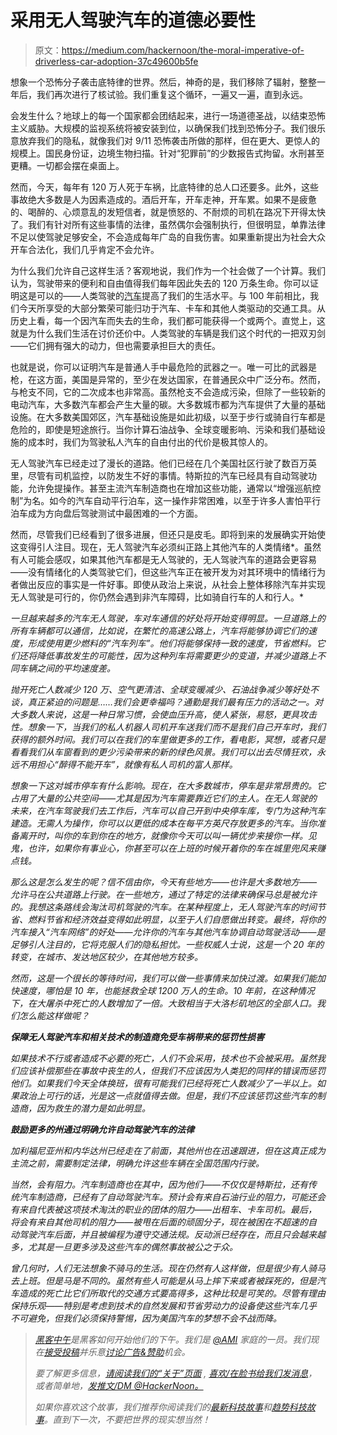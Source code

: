 # 采用无人驾驶汽车的道德必要性

> 原文：<https://medium.com/hackernoon/the-moral-imperative-of-driverless-car-adoption-37c49600b5fe>

想象一个恐怖分子袭击底特律的世界。然后，神奇的是，我们移除了辐射，整整一年后，我们再次进行了核试验。我们重复这个循环，一遍又一遍，直到永远。

会发生什么？地球上的每一个国家都会团结起来，进行一场道德圣战，以结束恐怖主义威胁。大规模的监视系统将被安装到位，以确保我们找到恐怖分子。我们很乐意放弃我们的隐私，就像我们对 9/11 恐怖袭击所做的那样，但在更大、更惊人的规模上。国民身份证，边境生物扫描。针对“犯罪前”的少数报告式拘留。水刑甚至更糟。一切都会摆在桌面上。

然而，今天，每年有 120 万人死于车祸，比底特律的总人口还要多。此外，这些事故绝大多数是人为因素造成的。酒后开车，开车走神，开车累。如果不是疲惫的、喝醉的、心烦意乱的发短信者，就是愤怒的、不耐烦的司机在路况下开得太快了。我们有针对所有这些事情的法律，虽然偶尔会强制执行，但很明显，单靠法律不足以使驾驶足够安全，不会造成每年广岛的自我伤害。如果重新提出为社会大众开车合法化，我们几乎肯定不会允许。

为什么我们允许自己这样生活？客观地说，我们作为一个社会做了一个计算。我们认为，驾驶带来的便利和自由值得我们每年因此失去的 120 万条生命。你可以证明这是可以的——人类驾驶的[汽车](https://hackernoon.com/tagged/cars)提高了我们的生活水平。与 100 年前相比，我们今天所享受的大部分繁荣可能归功于汽车、卡车和其他人类驱动的交通工具。从历史上看，每一个因汽车而失去的生命，我们都可能获得一个或两个。直觉上，这就是为什么我们生活在讨价还价中。人类驾驶的车辆是我们这个时代的一把双刃剑——它们拥有强大的动力，但也需要承担巨大的责任。

也就是说，你可以证明汽车是普通人手中最危险的武器之一。唯一可比的武器是枪，在这方面，美国是异常的，至少在发达国家，在普通民众中广泛分布。然而，与枪支不同，它的二次成本也非常高。虽然枪支不会造成污染，但除了一些较新的电动汽车，大多数汽车都会产生大量的碳。大多数城市都为汽车提供了大量的基础设施。在大多数美国郊区，汽车基础设施是如此初级，以至于步行或骑自行车都是危险的，即使是短途旅行。当你计算石油战争、全球变暖影响、污染和我们基础设施的成本时，我们为驾驶私人汽车的自由付出的代价是极其惊人的。

无人驾驶汽车已经走过了漫长的道路。他们已经在几个美国社区行驶了数百万英里，尽管有司机监控，以防发生不好的事情。特斯拉的汽车已经具有自动驾驶功能，允许免提操作。甚至主流汽车制造商也在增加这些功能，通常以“增强巡航控制”为名。如今的汽车自动平行泊车，这一操作非常困难，以至于许多人害怕平行泊车成为方向盘后驾驶测试中最困难的一个方面。

然而，尽管我们已经看到了很多进展，但还只是皮毛。即将到来的发展确实开始使这变得引人注目。现在，无人驾驶汽车必须纠正路上其他汽车的人类情绪*。虽然有人可能会感叹，如果其他汽车都是无人驾驶的，无人驾驶汽车的道路会更容易——没有情绪化的人类驾驶它们，但这些汽车正在被开发为对其环境中的情绪行为者做出反应的事实是一件好事。即使从政治上来说，从社会上整体移除汽车并实现无人驾驶是可行的，你仍然会遇到非汽车障碍，比如骑自行车的人和行人。*

*一旦越来越多的汽车无人驾驶，车对车通信的好处将开始变得明显。一旦道路上的所有车辆都可以通信，比如说，在繁忙的高速公路上，汽车将能够协调它们的速度，形成使用更少燃料的“汽车列车”。他们将能够保持一致的速度，节省燃料。它们还将降低事故发生的可能性，因为这种列车将需要更少的变道，并减少道路上不同车辆之间的平均速度差。*

*抛开死亡人数减少 120 万、空气更清洁、全球变暖减少、石油战争减少等好处不谈，真正紧迫的问题是……我们会更幸福吗？通勤是我们最有压力的活动之一。对大多数人来说，这是一种日常习惯，会使血压升高，使人紧张，易怒，更具攻击性。想象一下，当我们的私人机器人司机开车送我们而不是我们自己开车时，我们获得的额外时间。我们可以在我们的车里做更多的工作，看电影，冥想，或者只是看看我们从车窗看到的更少污染带来的新的绿色风景。我们可以出去尽情狂欢，永远不用担心“醉得不能开车”，就像有私人司机的富人那样。*

*想象一下这对城市停车有什么影响。现在，在大多数城市，停车是非常昂贵的。它占用了大量的公共空间——尤其是因为汽车需要靠近它们的主人。在无人驾驶的未来，在汽车驾驶我们去工作后，汽车可以自己开到中央停车库，专门为这种汽车建造。无需人为操作，你可以以更低的成本在每平方英尺存放更多的汽车。当你准备离开时，叫你的车到你在的地方，就像你今天可以叫一辆优步来接你一样。见鬼，也许，如果你有事业心，你甚至可以在上班的时候开着你的车在城里兜风来赚点钱。*

*那么这是怎么发生的呢？信不信由你，今天有些地方——也许是大多数地方——允许马在公共道路上行驶。在一些地方，通过了特定的法律来确保马总是被允许的。我想这条路线会淘汰司机驾驶的汽车。在某种程度上，无人驾驶汽车的时间节省、燃料节省和经济效益变得如此明显，以至于人们自愿做出转变。最终，将你的汽车接入“汽车网络”的好处——允许你的汽车与其他汽车协调自动驾驶活动——是足够引人注目的，它将克服人们的隐私担忧。一些权威人士说，这是一个 20 年的转变，在城市、发达地区较少，在其他地方较多。*

*然而，这是一个很长的等待时间，我们可以做一些事情来加快过渡。如果我们能加快速度，哪怕是 10 年，也能拯救全球 1200 万人的生命。10 年前，在这种情况下，在大屠杀中死亡的人数增加了一倍。大致相当于大洛杉矶地区的全部人口。我们怎么能这样做呢？*

***保障无人驾驶汽车和相关技术的制造商免受车祸带来的惩罚性损害***

*如果技术不行或者造成不必要的死亡，人们不会采用，技术也不会被采用。虽然我们应该补偿那些在事故中丧生的人，但我们不应该因为人类犯的同样的错误而惩罚他们。如果我们今天全体换班，很有可能我们已经将死亡人数减少了一半以上。如果政治上可行的话，光是这一点就值得去做。但是，我们不应该惩罚这些汽车的制造商，因为救生的潜力是如此明显。*

***鼓励更多的州通过明确允许自动驾驶汽车的法律***

*加利福尼亚州和内华达州已经走在了前面，其他州也在迅速跟进，但在这真正成为主流之前，需要制定法律，明确允许这些车辆在全国范围内行驶。*

*当然，会有阻力。汽车制造商也在其中，因为他们——不仅仅是特斯拉，还有传统汽车制造商，已经有了自动驾驶汽车。预计会有来自石油行业的阻力，可能还会有来自代表被这项技术淘汰的职业的团体的阻力——出租车、卡车司机。最后，将会有来自其他司机的阻力——被甩在后面的顽固分子，现在被困在不超速的自动驾驶汽车后面，并且被编程为遵守交通法规。反动派已经存在，而且只会越来越多，尤其是一旦更多涉及这些汽车的偶然事故被公之于众。*

*曾几何时，人们无法想象不骑马的生活。现在仍然有人这样做，但是很少有人骑马去上班。但是马是不同的。虽然有些人可能是从马上摔下来或者被踩死的，但是汽车造成的死亡比它们所取代的交通方式要高得多，这种比较是可笑的。尽管有理由保持乐观——特别是考虑到技术的自然发展和节省劳动力的设备使这些汽车几乎不可避免，但我们必须保持警惕，因为美国汽车的梦想不会不战而降。*

> *[黑客中午](http://bit.ly/Hackernoon)是黑客如何开始他们的下午。我们是 [@AMI](http://bit.ly/atAMIatAMI) 家庭的一员。我们现在[接受投稿](http://bit.ly/hackernoonsubmission)并乐意[讨论广告&赞助](mailto:partners@amipublications.com)机会。*
> 
> *要了解更多信息，[请阅读我们的“关于”页面](https://goo.gl/4ofytp) , [喜欢/在脸书给我们发消息](http://bit.ly/HackernoonFB)，或者简单地，[发推文/DM @HackerNoon。](https://goo.gl/k7XYbx)*
> 
> *如果你喜欢这个故事，我们推荐你阅读我们的[最新科技故事](http://bit.ly/hackernoonlatestt)和[趋势科技故事](https://hackernoon.com/trending)。直到下一次，不要把世界的现实想当然！*